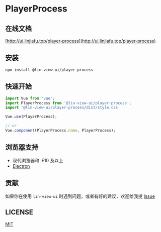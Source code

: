 # PlayerProcess


## 在线文档

[http://ui.linjiafu.top/player-process](http://ui.linjiafu.top/player-process)


## 安装

```
npm install @lin-view-ui/player-process
```

## 快速开始

```javascript
import Vue from 'vue';
import PlayerProcess from '@lin-view-ui/player-process';
import '@lin-view-ui/player-process/dist/style.css'

Vue.use(PlayerProcess);

// or
Vue.component(PlayerProcess.name, PlayerProcess);
```

## 浏览器支持

- 现代浏览器和 IE10 及以上
- [Electron](http://electron.atom.io/)

## 贡献

如果你在使用 `lin-view-ui` 时遇到问题，或者有好的建议，欢迎给我提 [Issue](https://github.com/c10342/lin-view-ui/issues)

## LICENSE

[MIT](https://github.com/c10342/lin-view-ui/blob/master/LICENSE)
